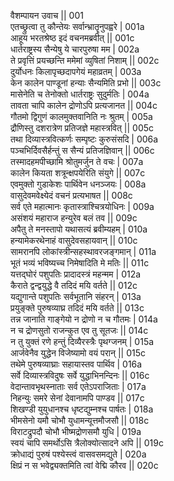 वैशम्पायन उवाच ||	001    
एतच्छ्रुत्वा तु कौन्तेयः सर्वान्भ्रातॄनुपह्वरे |	001a  
आहूय भरतश्रेष्ठ इदं वचनमब्रवीत् ||	001c  
धार्तराष्ट्रस्य सैन्येषु ये चारपुरुषा मम |	002a  
ते प्रवृत्तिं प्रयच्छन्ति ममेमां व्युषितां निशाम् ||	002c  
दुर्योधनः किलापृच्छदापगेयं महाव्रतम् |	003a  
केन कालेन पाण्डूनां हन्याः सैन्यमिति प्रभो ||	003c  
मासेनेति च तेनोक्तो धार्तराष्ट्रः सुदुर्मतिः |	004a  
तावता चापि कालेन द्रोणोऽपि प्रत्यजानत ||	004c  
गौतमो द्विगुणं कालमुक्तवानिति नः श्रुतम् |	005a  
द्रौणिस्तु दशरात्रेण प्रतिजज्ञे महास्त्रवित् ||	005c  
तथा दिव्यास्त्रवित्कर्णः सम्पृष्टः कुरुसंसदि |	006a  
पञ्चभिर्दिवसैर्हन्तुं स सैन्यं प्रतिजज्ञिवान् ||	006c  
तस्मादहमपीच्छामि श्रोतुमर्जुन ते वचः |	007a  
कालेन कियता शत्रून्क्षपयेरिति संयुगे ||	007c  
एवमुक्तो गुडाकेशः पार्थिवेन धनञ्जयः |	008a  
वासुदेवमवेक्ष्येदं वचनं प्रत्यभाषत ||	008c  
सर्व एते महात्मानः कृतास्त्राश्चित्रयोधिनः |	009a  
असंशयं महाराज हन्युरेव बलं तव ||	009c  
अपैतु ते मनस्तापो यथासत्यं ब्रवीम्यहम् |	010a  
हन्यामेकरथेनाहं वासुदेवसहायवान् ||	010c  
सामरानपि लोकांस्त्रीन्सहस्थावरजङ्गमान् |	011a  
भूतं भव्यं भविष्यच्च निमेषादिति मे मतिः ||	011c  
यत्तद्घोरं पशुपतिः प्रादादस्त्रं महन्मम |	012a  
कैराते द्वन्द्वयुद्धे वै तदिदं मयि वर्तते ||	012c  
यद्युगान्ते पशुपतिः सर्वभूतानि संहरन् |	013a  
प्रयुङ्क्ते पुरुषव्याघ्र तदिदं मयि वर्तते ||	013c  
तन्न जानाति गाङ्गेयो न द्रोणो न च गौतमः |	014a  
न च द्रोणसुतो राजन्कुत एव तु सूतजः ||	014c  
न तु युक्तं रणे हन्तुं दिव्यैरस्त्रैः पृथग्जनम् |	015a  
आर्जवेनैव युद्धेन विजेष्यामो वयं परान् ||	015c  
तथेमे पुरुषव्याघ्राः सहायास्तव पार्थिव |	016a  
सर्वे दिव्यास्त्रविदुषः सर्वे युद्धाभिनन्दिनः ||	016c  
वेदान्तावभृथस्नाताः सर्व एतेऽपराजिताः |	017a  
निहन्युः समरे सेनां देवानामपि पाण्डव ||	017c  
शिखण्डी युयुधानश्च धृष्टद्युम्नश्च पार्षतः |	018a  
भीमसेनो यमौ चोभौ युधामन्यूत्तमौजसौ ||	018c  
विराटद्रुपदौ चोभौ भीष्मद्रोणसमौ युधि |	019a  
स्वयं चापि समर्थोऽसि त्रैलोक्योत्सादने अपि ||	019c  
क्रोधाद्यं पुरुषं पश्येस्त्वं वासवसमद्युते |	020a  
क्षिप्रं न स भवेद्व्यक्तमिति त्वां वेद्मि कौरव ||	020c  
